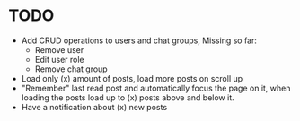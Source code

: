 # TODO

- Add CRUD operations to users and chat groups, Missing so far:
  - Remove user
  - Edit user role
  - Remove chat group
- Load only (x) amount of posts, load more posts on scroll up
- "Remember" last read post and automatically focus the page on it, when loading the posts load up to (x) posts above and below it.
- Have a notification about (x) new posts
